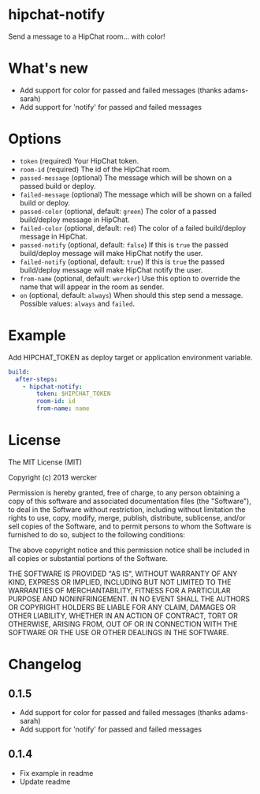 # hipchat-notify

Send a message to a HipChat room... with color!

# What's new

- Add support for color for passed and failed messages (thanks adams-sarah)
- Add support for 'notify' for passed and failed messages

# Options

* `token` (required) Your HipChat token.
* `room-id` (required) The id of the HipChat room.
* `passed-message` (optional) The message which will be shown on a passed build or deploy.
* `failed-message` (optional) The message which will be shown on a failed build or deploy.
* `passed-color` (optional, default: `green`) The color of a passed build/deploy message in HipChat.
* `failed-color` (optional, default: `red`) The color of a failed build/deploy message in HipChat.
* `passed-notify` (optional, default: `false`) If this is `true` the passed build/deploy message will make HipChat notify the user.
* `failed-notify` (optional, default: `true`) If this is `true` the passed build/deploy message will make HipChat notify the user.
* `from-name` (optional, default: `wercker`) Use this option to override the name that will appear in the room as sender.
* `on` (optional, default: `always`) When should this step send a message. Possible values: `always` and `failed`.

# Example

Add HIPCHAT_TOKEN as deploy target or application environment variable.

```yaml
build:
  after-steps:
    - hipchat-notify:
        token: $HIPCHAT_TOKEN
        room-id: id
        from-name: name
```

# License

The MIT License (MIT)

Copyright (c) 2013 wercker

Permission is hereby granted, free of charge, to any person obtaining a copy of
this software and associated documentation files (the "Software"), to deal in
the Software without restriction, including without limitation the rights to
use, copy, modify, merge, publish, distribute, sublicense, and/or sell copies of
the Software, and to permit persons to whom the Software is furnished to do so,
subject to the following conditions:

The above copyright notice and this permission notice shall be included in all
copies or substantial portions of the Software.

THE SOFTWARE IS PROVIDED "AS IS", WITHOUT WARRANTY OF ANY KIND, EXPRESS OR
IMPLIED, INCLUDING BUT NOT LIMITED TO THE WARRANTIES OF MERCHANTABILITY, FITNESS
FOR A PARTICULAR PURPOSE AND NONINFRINGEMENT. IN NO EVENT SHALL THE AUTHORS OR
COPYRIGHT HOLDERS BE LIABLE FOR ANY CLAIM, DAMAGES OR OTHER LIABILITY, WHETHER
IN AN ACTION OF CONTRACT, TORT OR OTHERWISE, ARISING FROM, OUT OF OR IN
CONNECTION WITH THE SOFTWARE OR THE USE OR OTHER DEALINGS IN THE SOFTWARE.

# Changelog

## 0.1.5

- Add support for color for passed and failed messages (thanks adams-sarah)
- Add support for 'notify' for passed and failed messages

## 0.1.4

- Fix example in readme
- Update readme
